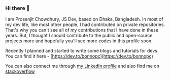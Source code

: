 ### Hi there 👋

I am Prosenjit Chowdhury, JS Dev, based on Dhaka, Bangladesh. In most of my dev life, like most other people, I had contributed on private repositories. That's why you can't see all of my contributions that I have done in these years. But, I thought I should contribute to the public and open-source projects more and hopefully you'll see more codes in this profile soon.

Recently I planned and started to write some blogs and tutorials for devs. You can find it here - [https://dev.to/bonnopc](https://dev.to/bonnopc)

You can also connect me through [my LinkedIn profile](https://www.linkedin.com/in/bonnopc/) and also find me on [stackoverflow](https://stackoverflow.com/users/7430118/bonnopc)

<!--
**bonnopc/bonnopc** is a ✨ _special_ ✨ repository because its `README.md` (this file) appears on your GitHub profile.

Here are some ideas to get you started:

- 🔭 I’m currently working on ...
- 🌱 I’m currently learning ...
- 👯 I’m looking to collaborate on ...
- 🤔 I’m looking for help with ...
- 💬 Ask me about ...
- 📫 How to reach me: ...
- 😄 Pronouns: ...
- ⚡ Fun fact: ...
-->
